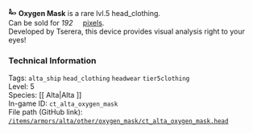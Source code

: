![ ](https://raw.githubusercontent.com/Ceterai/Enternia/main/items/armors/alta/other/oxygen_mask/icon.png) **Oxygen Mask** is a rare lvl.5 head_clothing.  
Can be sold for *192* <img src="https://starbounder.org/mediawiki/images/2/21/Pixel.png" width="12" height="16"/> [pixels](https://starbounder.org/Pixel).  
Developed by Tserera, this device provides visual analysis right to your eyes!

### Technical Information

Tags: `alta_ship` `head_clothing` `headwear` `tier5clothing`  
Level: 5  
Species: [[ Alta|Alta ]]  
In-game ID: `ct_alta_oxygen_mask`  
File path (GitHub link): [`/items/armors/alta/other/oxygen_mask/ct_alta_oxygen_mask.head`](https://github.com/Ceterai/Enternia/blob/main/items/armors/alta/other/oxygen_mask/ct_alta_oxygen_mask.head)
